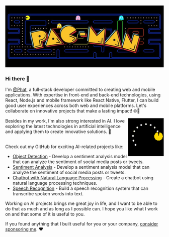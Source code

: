 ![](./img/banner.jpg)

### Hi there 👋
<!-- https://devknowscode.com -->
I'm [@Phat](https://twitter.com/devknowscode), a full-stack developer committed to creating web and mobile applications. With expertise in front-end and back-end technologies, using React, Node.js and mobile framework like React Native, Flutter, I can build good user experiences across both web and mobile platforms. Let's collaborate on innovative projects that make a lasting impact! 🌐📱

<img src="./gif/pacman.gif" width="22.5%" height=auto align="right" alt="pacmans-eating">
Besides in my work, I'm also strong interested in AI. I love exploring the latest technologies in artificial intelligence and applying them to create innovative solutions. 🚀<br></br>

Check out my GitHub for exciting AI-related projects like:

- [Object Detection]() -  Develop a sentiment analysis model that can analyze the sentiment of social media posts or tweets.
- [Sentiment Analysis]() - Develop a sentiment analysis model that can analyze the sentiment of social media posts or tweets.
- [Chatbot with Natural Language Processing]() - Create a chatbot using natural language processing techniques.
- [Speech Recognition]() - Build a speech recognition system that can transcribe spoken words into text.

Working on AI projects brings me great joy in life, and I want to be able to do that as much and as long as I possible can. I hope you like what I work on and that some of it is useful to you. 

If you found anything that I built useful for you or your company, [consider sponsoring me](). ❤️

<!-- --- -->

<!-- #### Abilities -->
<!-- <p>
<img src="https://github-readme-stats.vercel.app/api?username=devknowscode&count_private=true&show_icons=true&theme=algolia&include_all_commits=true&custom_title=devknowscode&raw=true&border_radius=8&border_color=3d0066" height="165em"/>
<img src="https://github-readme-stats.vercel.app/api/top-langs/?username=devknowscode&show_icons=true&layout=compact&cache_seconds=1800&langs_count=8&theme=algolia&count_private=true&show_icons=true&border_radius=8&border_color=3d0066" height="165em"/>
</p> -->


<!-- #### Skills & Tools
[![My Skills](https://skillicons.dev/icons?i=react,flutter,androidstudio,nodejs,spring,firebase,linux,mysql,mongodb,redis,nginx,docker,kubernetes,github&perline=15&theme=dark)](https://skillicons.dev) -->

<!-- --- -->

<!-- #### Coding Stats - Last 7 Days -->
<!--START_SECTION:waka-->

<!-- ```txt
Dart          8 hrs 7 mins    ⣿⣿⣿⣿⣿⣿⣿⣿⣿⣿⣿⣿⣿⣿⣿⣿⣷⣀⣀⣀⣀⣀⣀⣀⣀   67.05 %
YAML          1 hr 33 mins    ⣿⣿⣿⣄⣀⣀⣀⣀⣀⣀⣀⣀⣀⣀⣀⣀⣀⣀⣀⣀⣀⣀⣀⣀⣀   12.83 %
JavaScript    58 mins         ⣿⣿⣀⣀⣀⣀⣀⣀⣀⣀⣀⣀⣀⣀⣀⣀⣀⣀⣀⣀⣀⣀⣀⣀⣀   08.09 %
Bash          32 mins         ⣿⣄⣀⣀⣀⣀⣀⣀⣀⣀⣀⣀⣀⣀⣀⣀⣀⣀⣀⣀⣀⣀⣀⣀⣀   04.45 %
Markdown      27 mins         ⣿⣀⣀⣀⣀⣀⣀⣀⣀⣀⣀⣀⣀⣀⣀⣀⣀⣀⣀⣀⣀⣀⣀⣀⣀   03.77 %
``` -->

<!--END_SECTION:waka-->